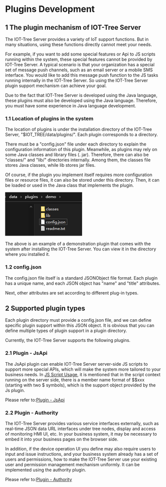 Plugins Development
==

## 1 The plugin mechanism of IOT-Tree Server



The IOT-Tree Server provides a variety of IoT support functions. But in many situations, using these functions directly cannot meet your needs.

For example, if you want to add some special features or Api to JS scripts running within the system, these special features cannot be provided by IOT-Tree Server. A typical scenario is that your organization has a special set of message push channels, such as an email server or a mobile SMS interface. You would like to add this message push function to the JS tasks running internally in the IOT-Tree Server. So using the IOT-Tree Server plugin support mechanism can achieve your goal.

Due to the fact that IOT-Tree Server is developed using the Java language, these plugins must also be developed using the Java language. Therefore, you must have some experience in Java language development.


### 1.1 Location of plugins in the system

The location of plugins is under the installation directory of the IOT-Tree Server, "$IOT_TREE/data/plugins/". Each plugin corresponds to a directory.

There must be a "config.json" file under each directory to explain the configuration information of this plugin. Meanwhile, as plugins may rely on some Java classes and library files (. jar). Therefore, there can also be  "classes/" and "lib/" directories internally. Among them, the classes file stores Java classes, while lib stores jar files.

Of course, if the plugin you implement itself requires more configuration files or resource files, it can also be stored under this directory. Then, it can be loaded or used in the Java class that implements the plugin.


<img src="../img/plug1.png">



The above is an example of a demonstration plugin that comes with the system after installing the IOT-Tree Server. You can view it in the directory where you installed it.


### 1.2 config.json



The config.json file itself is a standard JSONObject file format. Each plugin has a unique name, and each JSON object has "name" and "title" attributes.

Next, other attributes are set according to different plug-in types.


## 2 Supported plugin types



Each plugin directory must provide a config.json file, and we can define specific plugin support within this JSON object. It is obvious that you can define multiple types of plugin support in a plugin directory.

Currently, the IOT-Tree Server supports the following plugins.


### 2.1 Plugin - JsApi



The JsApi plugin can enable IOT-Tree Server server-side JS scripts to support more special APIs, which will make the system more tailored to your business needs. In [JS Script Usage][js_main], it is mentioned that in the script context running on the server side, there is a member name format of $$xxx (starting with two $ symbols), which is the support object provided by the Js plugin.


Please refer to:[Plugin - JsApi][plug_js_api]

[js_main]:../js/index.md

### 2.2 Plugin - Authority



The IOT-Tree Server provides various service interfaces externally, such as real-time JSON data URL interfaces under tree nodes, display and access of monitoring HMI UI, etc. In your business system, it may be necessary to embed it into your business pages on the browser side.

In addition, if the device operation UI you define may also require users to input and issue instructions, and your business system already has a set of users and permissions, how to make the IOT-Tree Server use your existing user and permission management mechanism uniformly. It can be implemented using the authority plugin.


Please refer to:[Plugin - Authority][plug_auth]

[plug_js_api]: ./adv_plugin_jsapi.md
[plug_auth]: ./adv_plugin_auth.md
